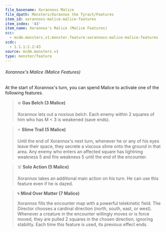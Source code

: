 ```yaml
---
file_basename: Xorannoxs Malice
file_dpath: Monsters/Xorannox the Tyract/Features
item_id: xorannoxs-malice-malice-features
item_index: '43'
item_name: Xorannox's Malice (Malice Features)
scc:
  - mcdm.monsters.v1:monster.feature:xorannoxs-malice-malice-features
scdc:
  - 1.1.1:2.2:43
source: mcdm.monsters.v1
type: monster/feature
---
```


###### Xorannox's Malice (Malice Features)

At the start of Xorannox's turn, you can spend Malice to activate one of the following features.

<!-- -->
> ❇️ **Gas Belch (3 Malice)**
>
> Xorannox lets out a noxious belch. Each enemy within 2 squares of him who has M < 3 is weakened (save ends).

<!-- -->
> ⭐️ **Slime Trail (5 Malice)**
>
> Until the end of Xorannox's next turn, whenever he or any of his eyes leave their space, they secrete a viscous slime onto the ground in that area. Any enemy who enters an affected square has lightning weakness 5 and fire weakness 5 until the end of the encounter.

<!-- -->
> ☠️ **Solo Action (5 Malice)**
>
> Xorannox takes an additional main action on his turn. He can use this feature even if he is dazed.

<!-- -->
> 🌀 **Mind Over Matter (7 Malice)**
>
> Xorannox fills the encounter map with a powerful telekinetic field. The Director chooses a cardinal direction (north, south, east, or west). Whenever a creature in the encounter willingly moves or is force moved, they are pulled 2 squares in the chosen direction, ignoring stability. Each time this feature is used, its previous effect ends.
